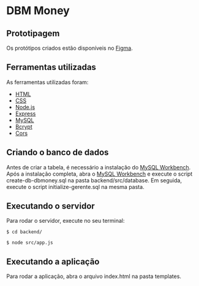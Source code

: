 # DBM Money

## Prototipagem
Os protótipos criados estão disponíveis no [Figma](https://www.figma.com/file/uE4ttHlxdNORl51ilv8rxB/DBMoney?node-id=0%3A1).

## Ferramentas utilizadas

As ferramentas utilizadas foram: 

- [HTML]()
- [CSS]()
- [Node.js](https://nodejs.org/en/)
- [Express](http://expressjs.com/)
- [MySQL](https://www.mysql.com/)
- [Bcrypt](https://www.npmjs.com/package/bcrypt)
- [Cors](https://www.npmjs.com/package/cors)

## Criando o banco de dados
Antes de criar a tabela, é necessário a instalação do [MySQL Workbench](https://dev.mysql.com/downloads/installer/). Após a instalação completa, abra o [MySQL Workbench](https://dev.mysql.com/downloads/installer/) e execute o script create-db-dbmoney.sql na pasta backend/src/database. Em seguida, execute o script initialize-gerente.sql na mesma pasta.

## Executando o servidor
Para rodar o servidor, execute no seu terminal:

```
$ cd backend/
```
```
$ node src/app.js
```

## Executando a aplicação
Para rodar a aplicação, abra o arquivo index.html na pasta templates. 
